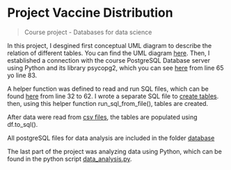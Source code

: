 # Project Vaccine Distribution
> Course project - Databases for data science

In this project, I desgined first conceptual UML diagram to describe the relation of different tables. You can find the UML diagram [here](UML/revised.svg). 
Then, I established a connection with the course PostgreSQL Database server using Python and its library psycopg2, which you can see [here](https://github.com/xin4869/covid-19-vaccine-database-design/blob/f16e330f8e00698fd7d1021f6f084cefc2ebe0a0/code/data_to_psql_db.py) from line 65 yo line 83. 

A helper function was defined to read and run SQL files, which can be found [here](https://github.com/xin4869/covid-19-vaccine-database-design/blob/f16e330f8e00698fd7d1021f6f084cefc2ebe0a0/code/data_to_psql_db.py) from line 32 to 62. I wrote a separate SQL file to [create tables](https://github.com/xin4869/covid-19-vaccine-database-design/blob/f16e330f8e00698fd7d1021f6f084cefc2ebe0a0/database/create_and_file_db_psql.sql). then, using this helper function run_sql_from_file(), tables are created. 

After data were read from [csv files](https://github.com/xin4869/covid-19-vaccine-database-design/tree/f16e330f8e00698fd7d1021f6f084cefc2ebe0a0/data), the tables are populated using df.to_sql(). 

All postgreSQL files for data analysis are included in the folder [database](https://github.com/xin4869/covid-19-vaccine-database-design/tree/f16e330f8e00698fd7d1021f6f084cefc2ebe0a0/database)

The last part of the project was analyzing data using Python, which can be found in the python script [data_analysis.py](https://github.com/xin4869/covid-19-vaccine-database-design/blob/f16e330f8e00698fd7d1021f6f084cefc2ebe0a0/code/data_analysis.py).

